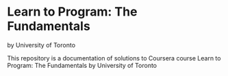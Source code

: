 # Learn to Program: The Fundamentals
by University of Toronto

This repository is a documentation of solutions to Coursera course Learn to Program: The Fundamentals by University of Toronto
